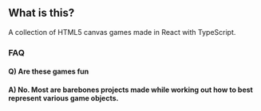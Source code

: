 
## What is this?

A collection of HTML5 canvas games made in React with TypeScript.

### FAQ

#### Q) Are these games fun
#### A) No. Most are barebones projects made while working out how to best represent various game objects. 
